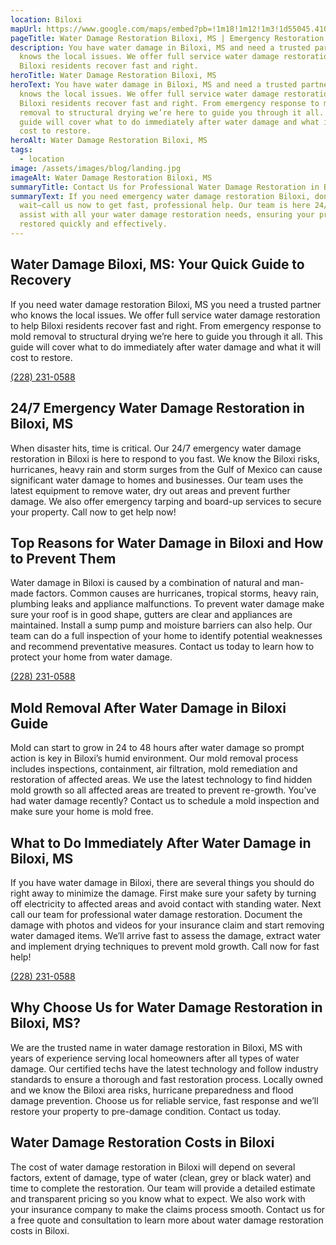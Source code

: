 ```yaml
---
location: Biloxi
mapUrl: https://www.google.com/maps/embed?pb=!1m18!1m12!1m3!1d55045.41019982294!2d-88.96687879073552!3d30.426515004568348!2m3!1f0!2f0!3f0!3m2!1i1024!2i768!4f13.1!3m3!1m2!1s0x889c0e5c20b742d7%3A0xc47a6051136f6842!2sBiloxi%2C%20MS%2C%20USA!5e0!3m2!1sen!2sca!4v1726104228382!5m2!1sen!2sca
pageTitle: Water Damage Restoration Biloxi, MS | Emergency Restoration & Repair
description: You have water damage in Biloxi, MS and need a trusted partner who
  knows the local issues. We offer full service water damage restoration to help
  Biloxi residents recover fast and right.
heroTitle: Water Damage Restoration Biloxi, MS
heroText: You have water damage in Biloxi, MS and need a trusted partner who
  knows the local issues. We offer full service water damage restoration to help
  Biloxi residents recover fast and right. From emergency response to mold
  removal to structural drying we’re here to guide you through it all. This
  guide will cover what to do immediately after water damage and what it will
  cost to restore.
heroAlt: Water Damage Restoration Biloxi, MS
tags:
  - location
image: /assets/images/blog/landing.jpg
imageAlt: Water Damage Restoration Biloxi, MS
summaryTitle: Contact Us for Professional Water Damage Restoration in Biloxi, MS!
summaryText: If you need emergency water damage restoration Biloxi, don’t
  wait—call us now to get fast, professional help. Our team is here 24/7 to
  assist with all your water damage restoration needs, ensuring your property is
  restored quickly and effectively.
---
```

## Water Damage Biloxi, MS: Your Quick Guide to Recovery

If you need water damage restoration Biloxi, MS you need a trusted partner who knows the local issues. We offer full service water damage restoration to help Biloxi residents recover fast and right. From emergency response to mold removal to structural drying we’re here to guide you through it all. This guide will cover what to do immediately after water damage and what it will cost to restore.

[(228) 231-0588](tel:228-231-0588)

## 24/7 Emergency Water Damage Restoration in Biloxi, MS

When disaster hits, time is critical. Our 24/7 emergency water damage restoration in Biloxi is here to respond to you fast. We know the Biloxi risks, hurricanes, heavy rain and storm surges from the Gulf of Mexico can cause significant water damage to homes and businesses. Our team uses the latest equipment to remove water, dry out areas and prevent further damage. We also offer emergency tarping and board-up services to secure your property. Call now to get help now!

## Top Reasons for Water Damage in Biloxi and How to Prevent Them

Water damage in Biloxi is caused by a combination of natural and man-made factors. Common causes are hurricanes, tropical storms, heavy rain, plumbing leaks and appliance malfunctions. To prevent water damage make sure your roof is in good shape, gutters are clear and appliances are maintained. Install a sump pump and moisture barriers can also help. Our team can do a full inspection of your home to identify potential weaknesses and recommend preventative measures. Contact us today to learn how to protect your home from water damage.

[(228) 231-0588](tel:228-231-0588)

## Mold Removal After Water Damage in Biloxi Guide

Mold can start to grow in 24 to 48 hours after water damage so prompt action is key in Biloxi’s humid environment. Our mold removal process includes inspections, containment, air filtration, mold remediation and restoration of affected areas. We use the latest technology to find hidden mold growth so all affected areas are treated to prevent re-growth. You’ve had water damage recently? Contact us to schedule a mold inspection and make sure your home is mold free.

## What to Do Immediately After Water Damage in Biloxi, MS

If you have water damage in Biloxi, there are several things you should do right away to minimize the damage. First make sure your safety by turning off electricity to affected areas and avoid contact with standing water. Next call our team for professional water damage restoration. Document the damage with photos and videos for your insurance claim and start removing water damaged items. We’ll arrive fast to assess the damage, extract water and implement drying techniques to prevent mold growth. Call now for fast help!

[(228) 231-0588](tel:228-231-0588)

## Why Choose Us for Water Damage Restoration in Biloxi, MS?

We are the trusted name in water damage restoration in Biloxi, MS with years of experience serving local homeowners after all types of water damage. Our certified techs have the latest technology and follow industry standards to ensure a thorough and fast restoration process. Locally owned and we know the Biloxi area risks, hurricane preparedness and flood damage prevention. Choose us for reliable service, fast response and we’ll restore your property to pre-damage condition. Contact us today.

## Water Damage Restoration Costs in Biloxi

The cost of water damage restoration in Biloxi will depend on several factors, extent of damage, type of water (clean, grey or black water) and time to complete the restoration. Our team will provide a detailed estimate and transparent pricing so you know what to expect. We also work with your insurance company to make the claims process smooth. Contact us for a free quote and consultation to learn more about water damage restoration costs in Biloxi.
